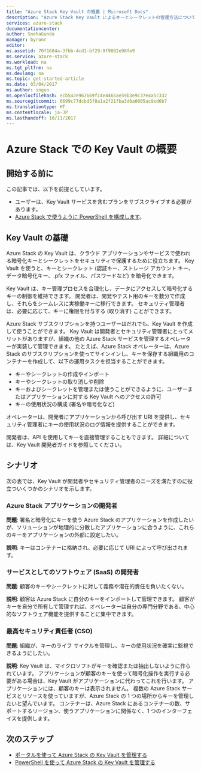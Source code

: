 ```yaml
---
title: "Azure Stack Key Vault の概要 | Microsoft Docs"
description: "Azure Stack Key Vault によるキーとシークレットの管理方法について説明します"
services: azure-stack
documentationcenter: 
author: SnehaGunda
manager: byronr
editor: 
ms.assetid: 70f1684a-3fbb-4cd1-bf29-9f9882e98fe9
ms.service: azure-stack
ms.workload: na
ms.tgt_pltfrm: na
ms.devlang: na
ms.topic: get-started-article
ms.date: 03/04/2017
ms.author: sngun
ms.openlocfilehash: ecb542e967669fc4e4465ae59b3e9c37e4a5c332
ms.sourcegitcommit: 6699c77dcbd5f8a1a2f21fba3d0a0005ac9ed6b7
ms.translationtype: HT
ms.contentlocale: ja-JP
ms.lasthandoff: 10/11/2017
---
```

# <a name="introduction-to-key-vault-in-azure-stack"></a>Azure Stack での Key Vault の概要

## <a name="before-you-start"></a>開始する前に
この記事では、以下を前提としています。

* ユーザーは、Key Vault サービスを含むプランをサブスクライブする必要があります。  
* [Azure Stack で使うように PowerShell を構成します](azure-stack-powershell-configure-user.md)。 
 
## <a name="key-vault-basics"></a>Key Vault の基礎
Azure Stack の Key Vault は、クラウド アプリケーションやサービスで使われる暗号化キーとシークレットをセキュリティで保護するために役立ちます。 Key Vault を使うと、キーとシークレット (認証キー、ストレージ アカウント キー、データ暗号化キー、.pfx ファイル、パスワードなど) を暗号化できます。

Key Vault は、キー管理プロセスを合理化し、データにアクセスして暗号化するキーの制御を維持できます。 開発者は、開発やテスト用のキーを数分で作成し、それらをシームレスに実稼働キーに移行できます。 セキュリティ管理者は、必要に応じて、キーに権限を付与する (取り消す) ことができます。

Azure Stack サブスクリプションを持つユーザーはだれでも、Key Vault を作成して使うことができます。 Key Vault は開発者とセキュリティ管理者にとってメリットがありますが、組織の他の Azure Stack サービスを管理するオペレーターが実装して管理できます。 たとえば、Azure Stack オペレーターは、Azure Stack のサブスクリプションを使ってサインインし、キーを保存する組織用のコンテナーを作成して、以下の運用タスクを担当することができます。

* キーやシークレットの作成やインポート
* キーやシークレットの取り消しや削除
* キーおよびシークレットを管理または使うことができるように、ユーザーまたはアプリケーションに対する Key Vault へのアクセスの許可
* キーの使用状況の構成 (署名や暗号化など)

オペレーターは、開発者にアプリケーションから呼び出す URI を提供し、セキュリティ管理者にキーの使用状況のログ情報を提供することができます。

開発者は、API を使用してキーを直接管理することもできます。 詳細については、Key Vault 開発者ガイドを参照してください。

## <a name="scenarios"></a>シナリオ
次の表では、Key Vault が開発者やセキュリティ管理者のニーズを満たすのに役立ついくつかのシナリオを示します。

### <a name="developer-for-an-azure-stack-application"></a>Azure Stack アプリケーションの開発者
**問題**: 署名と暗号化にキーを使う Azure Stack のアプリケーションを作成したいが、ソリューションが地理的に分散したアプリケーションに合うように、これらのキーをアプリケーションの外部に設定したい。

**説明**: キーはコンテナーに格納され、必要に応じて URI によって呼び出されます。

### <a name="developer-for-software-as-a-service-saas"></a>サービスとしてのソフトウェア (SaaS) の開発者
**問題**: 顧客のキーやシークレットに対して義務や潜在的責任を負いたくない。

**説明**: 顧客は Azure Stack に自分のキーをインポートして管理できます。 顧客がキーを自分で所有して管理すれば、オペレーターは自分の専門分野である、中心的なソフトウェア機能を提供することに集中できます。

### <a name="chief-security-officer-cso"></a>最高セキュリティ責任者 (CSO)
**問題**: 組織が、キーのライフ サイクルを管理し、キーの使用状況を確実に監視できるようにしたい。

**説明**: Key Vault は、マイクロソフトがキーを確認または抽出しないように作られています。  アプリケーションが顧客のキーを使って暗号化操作を実行する必要がある場合は、Key Vault がアプリケーションに代わってこれを行います。 アプリケーションには、顧客のキーは表示されません。  複数の Azure Stack サービスとリソースを使っていますが、Azure Stack の 1 つの場所からキーを管理したいと望んでいます。 コンテナーは、Azure Stack にあるコンテナーの数、サポートするリージョン、使うアプリケーションに関係なく、1 つのインターフェイスを提供します。

## <a name="next-steps"></a>次のステップ

* [ポータルを使って Azure Stack の Key Vault を管理する](azure-stack-kv-manage-portal.md)  
* [PowerShell を使って Azure Stack の Key Vault を管理する](azure-stack-kv-manage-powershell.md)
